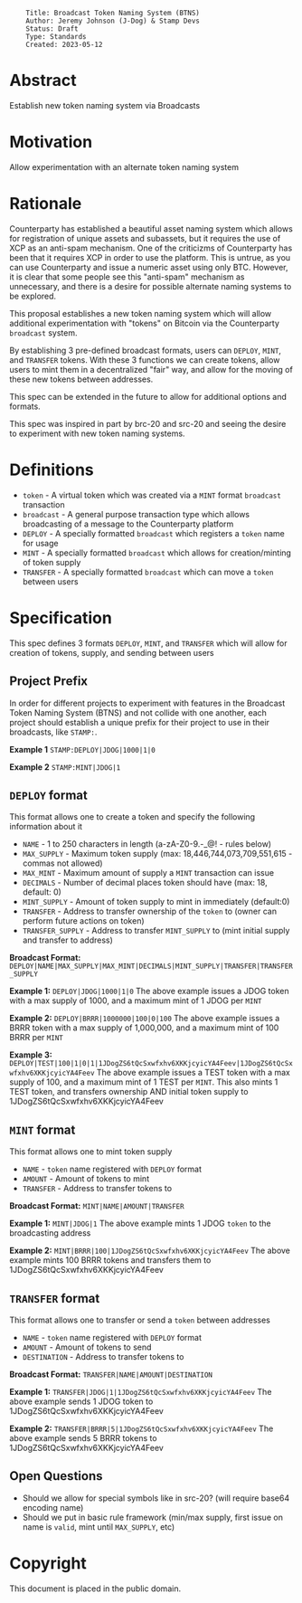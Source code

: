         Title: Broadcast Token Naming System (BTNS)
        Author: Jeremy Johnson (J-Dog) & Stamp Devs
        Status: Draft
        Type: Standards
        Created: 2023-05-12

# Abstract
Establish new token naming system via Broadcasts

# Motivation
Allow experimentation with an alternate token naming system

# Rationale
Counterparty has established a beautiful asset naming system which allows for registration of unique assets and subassets, but it requires the use of XCP as an anti-spam mechanism. One of the criticizms of Counterparty has been that it requires XCP in order to use the platform. This is untrue, as you can use Counterparty and issue a numeric asset using only BTC. However, it is clear that some people see this "anti-spam" mechanism as unnecessary, and there is a desire for possible alternate naming systems to be explored.

This proposal establishes a new token naming system which will allow additional experimentation with "tokens" on Bitcoin via the Counterparty `broadcast` system.

By establishing 3 pre-defined broadcast formats, users can `DEPLOY`, `MINT`, and `TRANSFER` tokens. With these 3 functions we can create tokens, allow users to mint them in a decentralized "fair" way, and allow for the moving of these new tokens between addresses. 

This spec can be extended in the future to allow for additional options and formats.

This spec was inspired in part by brc-20 and src-20 and seeing the desire to experiment with new token naming systems.

# Definitions

- `token` - A virtual token which was created via a `MINT` format `broadcast` transaction
- `broadcast` - A general purpose transaction type which allows broadcasting of a message to the Counterparty platform
- `DEPLOY` - A specially formatted `broadcast` which registers a `token` name for usage
- `MINT` - A specially formatted `broadcast` which allows for creation/minting of token supply 
- `TRANSFER` - A specially formatted `broadcast` which can move a `token` between users

# Specification
This spec defines 3 formats `DEPLOY`, `MINT`, and `TRANSFER` which will allow for creation of tokens, supply, and sending between users

## Project Prefix
In order for different projects to experiment with features in the Broadcast Token Naming System (BTNS) and not collide with one another, each project should establish a unique prefix for their project to use in their broadcasts, like `STAMP:`.

**Example 1**
`STAMP:DEPLOY|JDOG|1000|1|0`

**Example 2**
`STAMP:MINT|JDOG|1`


## `DEPLOY` format
This format allows one to create a token and specify the following information about it

- `NAME` - 1 to 250 characters in length (a-zA-Z0-9.-_@! - rules below)
- `MAX_SUPPLY` - Maximum token supply (max: 18,446,744,073,709,551,615 - commas not allowed)
- `MAX_MINT` - Maximum amount of supply a `MINT` transaction can issue
- `DECIMALS` - Number of decimal places token should have (max: 18, default: 0)
- `MINT_SUPPLY` - Amount of token supply to mint in immediately (default:0)
- `TRANSFER` - Address to transfer ownership of the `token` to (owner can perform future actions on token)
- `TRANSFER_SUPPLY` - Address to transfer `MINT_SUPPLY` to (mint initial supply and transfer to address)

**Broadcast Format:**
`DEPLOY|NAME|MAX_SUPPLY|MAX_MINT|DECIMALS|MINT_SUPPLY|TRANSFER|TRANSFER_SUPPLY`

**Example 1:**
`DEPLOY|JDOG|1000|1|0`
The above example issues a JDOG token with a max supply of 1000, and a maximum mint of 1 JDOG per `MINT`

**Example 2:**
`DEPLOY|BRRR|1000000|100|0|100`
The above example issues a BRRR token with a max supply of 1,000,000, and a maximum mint of 100 BRRR per `MINT`

**Example 3:**
`DEPLOY|TEST|100|1|0|1|1JDogZS6tQcSxwfxhv6XKKjcyicYA4Feev|1JDogZS6tQcSxwfxhv6XKKjcyicYA4Feev`
The above example issues a TEST token with a max supply of 100, and a maximum mint of 1 TEST per `MINT`. This also mints 1 TEST token, and transfers ownership AND initial token supply to 1JDogZS6tQcSxwfxhv6XKKjcyicYA4Feev

## `MINT` format
This format allows one to mint token supply

- `NAME` - `token` name registered with `DEPLOY` format
- `AMOUNT` - Amount of tokens to mint
- `TRANSFER` - Address to transfer tokens to

**Broadcast Format:**
`MINT|NAME|AMOUNT|TRANSFER`

**Example 1:**
`MINT|JDOG|1`
The above example mints 1 JDOG `token` to the broadcasting address

**Example 2:**
`MINT|BRRR|100|1JDogZS6tQcSxwfxhv6XKKjcyicYA4Feev`
The above example mints 100 BRRR tokens and transfers them to 1JDogZS6tQcSxwfxhv6XKKjcyicYA4Feev 

## `TRANSFER` format
This format allows one to transfer or send a `token` between addresses

- `NAME` - `token` name registered with `DEPLOY` format
- `AMOUNT` - Amount of tokens to send
- `DESTINATION` - Address to transfer tokens to

**Broadcast Format:**
`TRANSFER|NAME|AMOUNT|DESTINATION`

**Example 1:**
`TRANSFER|JDOG|1|1JDogZS6tQcSxwfxhv6XKKjcyicYA4Feev`
The above example sends 1 JDOG token to 1JDogZS6tQcSxwfxhv6XKKjcyicYA4Feev

**Example 2:**
`TRANSFER|BRRR|5|1JDogZS6tQcSxwfxhv6XKKjcyicYA4Feev`
The above example sends 5 BRRR tokens to 1JDogZS6tQcSxwfxhv6XKKjcyicYA4Feev

## Open Questions
- Should we allow for special symbols like in src-20? (will require base64 encoding name)
- Should we put in basic rule framework (min/max supply, first issue on name is `valid`, mint until `MAX_SUPPLY`, etc)

# Copyright
This document is placed in the public domain.